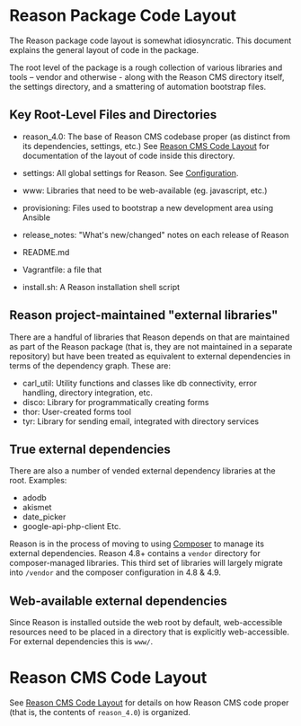 # Reason Package Code Layout

The Reason package code layout is somewhat idiosyncratic. This document explains the general layout of code in the package.

The root level of the package is a rough collection of various libraries and tools – vendor and otherwise - along with the Reason CMS directory itself, the settings directory, and a smattering of automation bootstrap files.

## Key Root-Level Files and Directories

* reason_4.0: The base of Reason CMS codebase proper (as distinct from its dependencies, settings, etc.) See [Reason CMS Code Layout](code_layout_reason.md) for documentation of the layout of code inside this directory.
* settings: All global settings for Reason. See [Configuration](../configuration/index.md).
* www: Libraries that need to be web-available (eg. javascript, etc.)
* provisioning: Files used to bootstrap a new development area using Ansible
* release_notes: "What's new/changed" notes on each release of Reason

* README.md
* Vagrantfile: a file that 
* install.sh: A Reason installation shell script

## Reason project-maintained "external libraries"

There are a handful of libraries that Reason depends on that are maintained as part of the Reason package (that is, they are not maintained in a separate repository) but have been treated as equivalent to external dependencies in terms of the dependency graph. These are:

* carl_util: Utility functions and classes like db connectivity, error handling, directory integration, etc.
* disco: Library for programmatically creating forms
* thor: User-created forms tool
* tyr: Library for sending email, integrated with directory services

## True external dependencies

There are also a number of vended external dependency libraries at the root. Examples:

* adodb
* akismet
* date_picker
* google-api-php-client
Etc.

Reason is in the process of moving to using [Composer](https://getcomposer.org/) to manage its external dependencies. Reason 4.8+ contains a `vendor` directory for composer-managed libraries. This third set of libraries will largely migrate into `/vendor` and the composer configuration in 4.8 & 4.9.

## Web-available external dependencies

Since Reason is installed outside the web root by default, web-accessible resources need to be placed in a directory that is explicitly web-accessible. For external dependencies this is `www/`.

# Reason CMS Code Layout

See [Reason CMS Code Layout](code_layout_reason.md) for details on how Reason CMS code proper (that is, the contents of `reason_4.0`) is organized.

